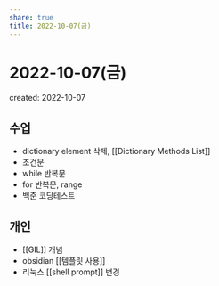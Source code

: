 ```yaml
---
share: true
title: 2022-10-07(금)
---
```


# 2022-10-07(금)
created: 2022-10-07


## 수업

- dictionary element 삭제, [[Dictionary Methods List]]
- 조건문
- while 반복문
- for 반복문, range
- 백준 코딩테스트 


## 개인

- [[GIL]] 개념
- obsidian [[템플릿 사용]]
- 리눅스 [[shell prompt]] 변경
